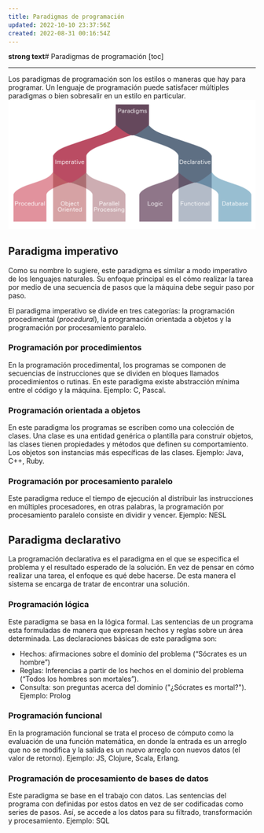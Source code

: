 ```yaml
---
title: Paradigmas de programación
updated: 2022-10-10 23:37:56Z
created: 2022-08-31 00:16:54Z
---
```


**strong text**# Paradigmas de programación
[toc]
* * *

Los paradigmas de programación son los estilos o maneras que hay para programar. Un lenguaje de programación puede satisfacer múltiples paradigmas o bien sobresalir en un estilo en particular.
![paradigmas-programacion.svg](../_resources/paradigmas-programacion.svg)

## Paradigma imperativo

Como su nombre lo sugiere, este paradigma es similar a modo imperativo de los lenguajes naturales. Su enfoque principal es el cómo realizar la tarea por medio de una secuencia de pasos que la máquina debe seguir paso por paso.

El paradigma imperativo se divide en tres categorías: la programación procedimental (*procedural*), la programación orientada a objetos y la programación por procesamiento paralelo.

### Programación por procedimientos

En la programación procedimental, los programas se componen de secuencias de instrucciones que se dividen en bloques llamados procedimientos o rutinas. En este paradigma existe abstracción mínima entre el código y la máquina. Ejemplo: C, Pascal.

### Programación orientada a objetos

En este paradigma los programas se escriben como una colección de clases. Una clase es una entidad genérica o plantilla para construir objetos, las clases tienen propiedades y métodos que definen su comportamiento. Los objetos son instancias más específicas de las clases. Ejemplo: Java, C++, Ruby.

### Programación por procesamiento paralelo

Este paradigma reduce el tiempo de ejecución al distribuir las instrucciones en múltiples procesadores, en otras palabras, la programación por procesamiento paralelo consiste en dividir y vencer. Ejemplo: NESL

## Paradigma declarativo

La programación declarativa es el paradigma en el que se especifica el problema y el resultado esperado de la solución. En vez de pensar en cómo realizar una tarea, el enfoque es qué debe hacerse. De esta manera el sistema se encarga de tratar de encontrar una solución.

### Programación lógica

Este paradigma se basa en la lógica formal. Las sentencias de un programa esta formuladas de manera que expresan hechos y reglas sobre un área determinada. Las declaraciones básicas de este paradigma son:

- Hechos: afirmaciones sobre el dominio del problema (“Sócrates es un hombre”)
- Reglas: Inferencias a partir de los hechos en el dominio del problema (“Todos los hombres son mortales”).
- Consulta: son preguntas acerca del dominio ("¿Sócrates es mortal?"). Ejemplo: Prolog

### Programación funcional

En la programación funcional se trata el proceso de cómputo como la evaluación de una función matemática, en donde la entrada es un arreglo que no se modifica y la salida es un nuevo arreglo con nuevos datos (el valor de retorno). Ejemplo: JS, Clojure, Scala, Erlang.

### Programación de procesamiento de bases de datos

Este paradigma se base en el trabajo con datos. Las sentencias del programa con definidas por estos datos en vez de ser codificadas como series de pasos. Así, se accede a los datos para su filtrado, transformación y procesamiento. Ejemplo: SQL